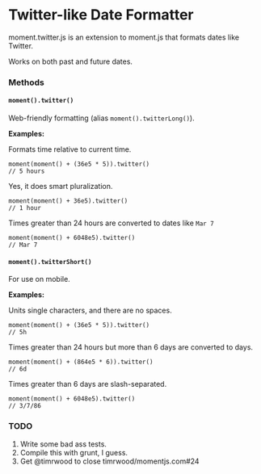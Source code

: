 Twitter-like Date Formatter
==================================================

moment.twitter.js is an extension to moment.js that formats dates like Twitter.

Works on both past and future dates.

### Methods

#### `moment().twitter()`

Web-friendly formatting (alias `moment().twitterLong()`).

__Examples:__

Formats time relative to current time.

```
moment(moment() + (36e5 * 5)).twitter()
// 5 hours
```

Yes, it does smart pluralization.

```
moment(moment() + 36e5).twitter()
// 1 hour
```

Times greater than 24 hours are converted to dates like `Mar 7`

```
moment(moment() + 6048e5).twitter()
// Mar 7
```

#### `moment().twitterShort()`

For use on mobile.

__Examples:__

Units single characters, and there are no spaces.

```
moment(moment() + (36e5 * 5)).twitter()
// 5h
```

Times greater than 24 hours but more than 6 days are converted to days.

```
moment(moment() + (864e5 * 6)).twitter()
// 6d
```

Times greater than 6 days are slash-separated.

```
moment(moment() + 6048e5).twitter()
// 3/7/86
```


### TODO

1. Write some bad ass tests.
2. Compile this with grunt, I guess.
3. Get @timrwood to close timrwood/momentjs.com#24
